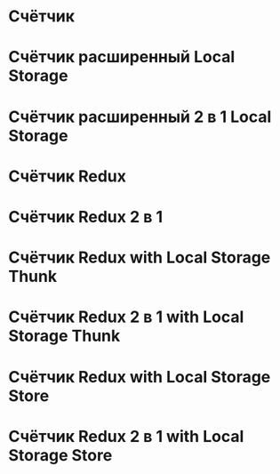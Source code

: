 # Счётчик
# Счётчик расширенный Local Storage
# Счётчик расширенный 2 в 1 Local Storage
# Счётчик Redux
# Счётчик Redux 2 в 1
# Счётчик Redux with Local Storage Thunk
# Счётчик Redux 2 в 1 with Local Storage Thunk
# Счётчик Redux with Local Storage Store
# Счётчик Redux 2 в 1 with Local Storage Store
